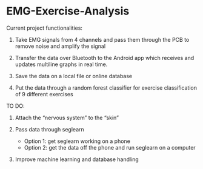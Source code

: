 # EMG-Exercise-Analysis
Current project functionalities:


1. Take EMG signals from 4 channels and pass them through the PCB to remove noise and amplify the signal

2. Transfer the data over Bluetooth to the Android app which receives and updates multiline graphs in real time.

3. Save the data on a local file or online database

4. Put the data through a random forest classifier for exercise classification of 9 different exercises

TO DO:

1. Attach the “nervous system” to the “skin”

2. Pass data through seglearn
	* Option 1: get seglearn working on a phone
	* Option 2: get the data off the phone and run seglearn on a computer

3. Improve machine learning and database handling
